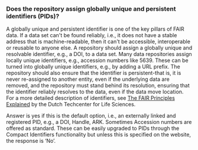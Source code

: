 ### Does the repository assign globally unique and persistent identifiers (PIDs)?

A globally unique and persistent identifier is one of the key pillars of FAIR data.  If a data set can't be found reliably, i.e., it does not have a stable address that is machine-readable, then it can't be accessible, interoperable or reusable to anyone else.  A repository should assign a globally unique and resolvable identifier, e.g., a DOI, to a data set.  Many data repositories assign locally unique identifiers, e.g., accession numbers like 5639.  These can be turned into globally unique identifiers, e.g., by adding a URL prefix.  The repository should also ensure that the identifier is persistent-that is, it is never re-assigned to another entity, even if the underlying data are removed, and the repository must stand behind its resolution, ensuring that the identifier reliably resolves to the data, even if the data move location.  For a more detailed description of identifiers, see [The FAIR Principles Explained](https://www.dtls.nl/fair-data/fair-principles-explained/) by the Dutch Techcenter for Life Sciences.

Answer is yes if this is the default option, i.e., an externally linked and registered PID, e.g., a DOI, Handle, ARK. Sometimes Accession numbers are offered as standard. These can be easily upgraded to PIDs through the Compact Identifiers functionality but unless this is specified on the website, the response is ‘No’.
